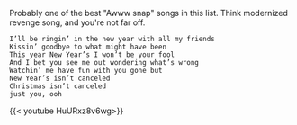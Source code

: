 Probably one of the best "Awww snap" songs in this list.  Think modernized revenge song, and you're not far off. 

```
I’ll be ringin’ in the new year with all my friends
Kissin’ goodbye to what might have been 
This year New Year’s I won’t be your fool
And I bet you see me out wondering what’s wrong
Watchin’ me have fun with you gone but
New Year’s isn’t canceled
Christmas isn’t canceled
just you, ooh
```


{{< youtube HuURxz8v6wg>}}